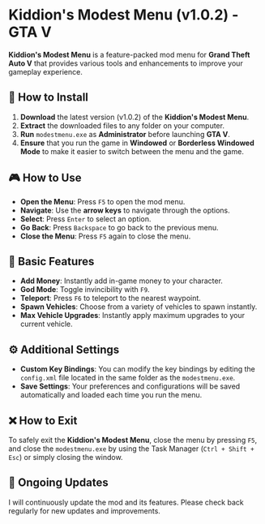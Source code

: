 # Kiddion's Modest Menu (v1.0.2) - GTA V

**Kiddion's Modest Menu** is a feature-packed mod menu for **Grand Theft Auto V** that provides various tools and enhancements to improve your gameplay experience.

## 📝 How to Install
1. **Download** the latest version (v1.0.2) of the **Kiddion's Modest Menu**.
2. **Extract** the downloaded files to any folder on your computer.
3. **Run** `modestmenu.exe` as **Administrator** before launching **GTA V**.
4. **Ensure** that you run the game in **Windowed** or **Borderless Windowed Mode** to make it easier to switch between the menu and the game.

## 🎮 How to Use

- **Open the Menu**: Press `F5` to open the mod menu.
- **Navigate**: Use the **arrow keys** to navigate through the options.
- **Select**: Press `Enter` to select an option.
- **Go Back**: Press `Backspace` to go back to the previous menu.
- **Close the Menu**: Press `F5` again to close the menu.

## 🚗 Basic Features

- **Add Money**: Instantly add in-game money to your character.
- **God Mode**: Toggle invincibility with `F9`.
- **Teleport**: Press `F6` to teleport to the nearest waypoint.
- **Spawn Vehicles**: Choose from a variety of vehicles to spawn instantly.
- **Max Vehicle Upgrades**: Instantly apply maximum upgrades to your current vehicle.

## ⚙️ Additional Settings

- **Custom Key Bindings**: You can modify the key bindings by editing the `config.xml` file located in the same folder as the `modestmenu.exe`.
- **Save Settings**: Your preferences and configurations will be saved automatically and loaded each time you run the menu.

## ❌ How to Exit

To safely exit the **Kiddion's Modest Menu**, close the menu by pressing `F5`, and close the `modestmenu.exe` by using the Task Manager (`Ctrl + Shift + Esc`) or simply closing the window.

## 🔄 Ongoing Updates
I will continuously update the mod and its features. Please check back regularly for new updates and improvements.
